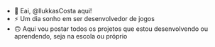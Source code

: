 - 👋 Eai, @llukkasCosta aqui!
- ⚡ Um dia sonho em ser desenvolvedor de jogos
- 🙃 Aqui vou postar todos os projetos que estou desenvolvendo ou aprendendo, seja na escola ou próprio

<!---
llukkasCosta/llukkasCosta is a ✨ special ✨ repository because its `README.md` (this file) appears on your GitHub profile.
You can click the Preview link to take a look at your changes.
--->

